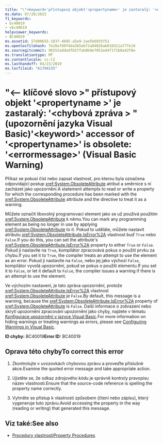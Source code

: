 ```yaml
---
title: "\"<keyword>'přístupový objekt'<propertyname>' je zastaralý: '<errormessage>\" (upozornění jazyka Visual Basic)"
ms.date: 07/20/2015
f1_keywords:
- bc40019
- vbc40019
helpviewer_keywords:
- BC40019
ms.assetid: 57d00655-1837-4605-a5e9-1ae5b6935f51
ms.openlocfilehash: 7e20af89f4da3b5abf2a84026ab010311a77fe18
ms.sourcegitcommit: 9b552addadfb57fab0b9e7852ed4f1f1b8a42f8e
ms.translationtype: MT
ms.contentlocale: cs-CZ
ms.lasthandoff: 04/23/2019
ms.locfileid: "61794235"
---
```

# <a name="keyword-accessor-of-propertyname-is-obsolete-errormessage-visual-basic-warning"></a><span data-ttu-id="017f4-102">"\<– klíčové slovo >" přístupový objekt '\<propertyname >' je zastaralý: '\<chybová zpráva > "(upozornění jazyka Visual Basic)</span><span class="sxs-lookup"><span data-stu-id="017f4-102">'\<keyword>' accessor of '\<propertyname>' is obsolete: '\<errormessage>' (Visual Basic Warning)</span></span>
<span data-ttu-id="017f4-103">Příkaz se pokusí číst nebo zapsat vlastnost, pro kterou byla označena odpovídající postup <xref:System.ObsoleteAttribute> atribut a směrnice s ní zacházet jako upozornění.</span><span class="sxs-lookup"><span data-stu-id="017f4-103">A statement attempts to read or write a property for which the corresponding procedure has been marked with the <xref:System.ObsoleteAttribute> attribute and the directive to treat it as a warning.</span></span>  
  
 <span data-ttu-id="017f4-104">Můžete označit libovolný programovací element jako se už používá použitím <xref:System.ObsoleteAttribute> k němu.</span><span class="sxs-lookup"><span data-stu-id="017f4-104">You can mark any programming element as being no longer in use by applying <xref:System.ObsoleteAttribute> to it.</span></span> <span data-ttu-id="017f4-105">Pokud to uděláte, můžete nastavit atributu <xref:System.ObsoleteAttribute.IsError%2A> vlastnost buď `True` nebo `False`.</span><span class="sxs-lookup"><span data-stu-id="017f4-105">If you do this, you can set the attribute's <xref:System.ObsoleteAttribute.IsError%2A> property to either `True` or `False`.</span></span> <span data-ttu-id="017f4-106">Pokud ji nastavíte na `True`, kompilátor zpracovává pokus o použití prvku za chybu.</span><span class="sxs-lookup"><span data-stu-id="017f4-106">If you set it to `True`, the compiler treats an attempt to use the element as an error.</span></span> <span data-ttu-id="017f4-107">Pokud ji nastavíte na `False`, nebo jej jako výchozí `False`, kompilátor vyvolá upozornění, pokud se pokus o použití elementu.</span><span class="sxs-lookup"><span data-stu-id="017f4-107">If you set it to `False`, or let it default to `False`, the compiler issues a warning if there is an attempt to use the element.</span></span>  
  
 <span data-ttu-id="017f4-108">Ve výchozím nastavení, je tato zpráva upozornění, protože <xref:System.ObsoleteAttribute.IsError%2A> vlastnost <xref:System.ObsoleteAttribute> je `False`.</span><span class="sxs-lookup"><span data-stu-id="017f4-108">By default, this message is a warning, because the <xref:System.ObsoleteAttribute.IsError%2A> property of <xref:System.ObsoleteAttribute> is `False`.</span></span> <span data-ttu-id="017f4-109">Další informace o zobrazení nebo skrytí upozornění zpracování upozornění jako chyby, najdete v tématu [Konfigurace upozornění v jazyce Visual Basic](/visualstudio/ide/configuring-warnings-in-visual-basic).</span><span class="sxs-lookup"><span data-stu-id="017f4-109">For more information on hiding warnings or treating warnings as errors, please see [Configuring Warnings in Visual Basic](/visualstudio/ide/configuring-warnings-in-visual-basic).</span></span>  
  
 <span data-ttu-id="017f4-110">**ID chyby:** BC40019</span><span class="sxs-lookup"><span data-stu-id="017f4-110">**Error ID:** BC40019</span></span>  
  
## <a name="to-correct-this-error"></a><span data-ttu-id="017f4-111">Oprava této chyby</span><span class="sxs-lookup"><span data-stu-id="017f4-111">To correct this error</span></span>  
  
1. <span data-ttu-id="017f4-112">Zkontrolujte v uvozovkách chybovou zprávu a proveďte příslušné akce.</span><span class="sxs-lookup"><span data-stu-id="017f4-112">Examine the quoted error message and take appropriate action.</span></span>  
  
2. <span data-ttu-id="017f4-113">Ujistěte se, že odkaz zdrojového kódu je správně kontroly pravopisu název vlastnosti.</span><span class="sxs-lookup"><span data-stu-id="017f4-113">Ensure that the source-code reference is spelling the property name correctly.</span></span>  
  
3. <span data-ttu-id="017f4-114">Vyhněte se přístup k vlastnosti způsobem (čtení nebo zápisu), který vygeneruje tuto zprávu.</span><span class="sxs-lookup"><span data-stu-id="017f4-114">Avoid accessing the property in the way (reading or writing) that generated this message.</span></span>  
  
## <a name="see-also"></a><span data-ttu-id="017f4-115">Viz také:</span><span class="sxs-lookup"><span data-stu-id="017f4-115">See also</span></span>

- [<span data-ttu-id="017f4-116">Procedury vlastnosti</span><span class="sxs-lookup"><span data-stu-id="017f4-116">Property Procedures</span></span>](../../visual-basic/programming-guide/language-features/procedures/property-procedures.md)
